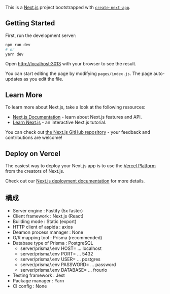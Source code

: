 This is a [Next.js](https://nextjs.org/) project bootstrapped with [`create-next-app`](https://github.com/vercel/next.js/tree/canary/packages/create-next-app).

## Getting Started

First, run the development server:

```bash
npm run dev
# or
yarn dev
```

Open [http://localhost:3013](http://localhost:3013) with your browser to see the result.

You can start editing the page by modifying `pages/index.js`. The page auto-updates as you edit the file.

## Learn More

To learn more about Next.js, take a look at the following resources:

- [Next.js Documentation](https://nextjs.org/docs) - learn about Next.js features and API.
- [Learn Next.js](https://nextjs.org/learn) - an interactive Next.js tutorial.

You can check out [the Next.js GitHub repository](https://github.com/vercel/next.js/) - your feedback and contributions are welcome!

## Deploy on Vercel

The easiest way to deploy your Next.js app is to use the [Vercel Platform](https://vercel.com/import?utm_medium=default-template&filter=next.js&utm_source=create-next-app&utm_campaign=create-next-app-readme) from the creators of Next.js.

Check out our [Next.js deployment documentation](https://nextjs.org/docs/deployment) for more details.

## 構成

- Server engine : Fastify (5x faster)
- Client framework : Next.js (React)
- Building mode : Static (export)
- HTTP client of aspida : axios
- Deamon process manager : None
- O/R mapping tool : Prisma (recommended)
- Database type of Prisma : PostgreSQL
  - server/prisma/.env HOST= ... localhost
  - server/prisma/.env PORT= ... 5432
  - server/prisma/.env USER= ... postgres
  - server/prisma/.env PASSWORD= ... password
  - server/prisma/.env DATABASE= ... frourio
- Testing framework : Jest
- Package manager : Yarn
- CI config : None
